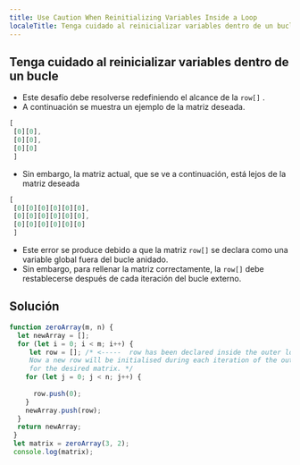 ```yaml
---
title: Use Caution When Reinitializing Variables Inside a Loop
localeTitle: Tenga cuidado al reinicializar variables dentro de un bucle
---
```

## Tenga cuidado al reinicializar variables dentro de un bucle

*   Este desafío debe resolverse redefiniendo el alcance de la `row[]` .
*   A continuación se muestra un ejemplo de la matriz deseada.

```javascript
[ 
 [0][0], 
 [0][0], 
 [0][0] 
 ] 
```

*   Sin embargo, la matriz actual, que se ve a continuación, está lejos de la matriz deseada

```javascript
[ 
 [0][0][0][0][0][0], 
 [0][0][0][0][0][0], 
 [0][0][0][0][0][0] 
 ] 
```

*   Este error se produce debido a que la matriz `row[]` se declara como una variable global fuera del bucle anidado.
*   Sin embargo, para rellenar la matriz correctamente, la `row[]` debe restablecerse después de cada iteración del bucle externo.

## Solución

```javascript
function zeroArray(m, n) { 
  let newArray = []; 
  for (let i = 0; i < m; i++) { 
     let row = []; /* <-----  row has been declared inside the outer loop. 
     Now a new row will be initialised during each iteration of the outer loop allowing 
     for the desired matrix. */ 
    for (let j = 0; j < n; j++) { 
 
      row.push(0); 
    } 
    newArray.push(row); 
  } 
  return newArray; 
 } 
 let matrix = zeroArray(3, 2); 
 console.log(matrix); 

```